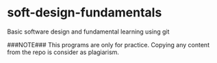 # soft-design-fundamentals
Basic software design and fundamental learning using git

###NOTE###
This programs are only for practice. Copying any content from the repo is consider as plagiarism.
